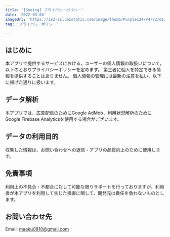 ```yaml
---
title: '[Seeing] プライバシーポリシー'
date: '2022-03-04'
imageUrl: 'https://is2-ssl.mzstatic.com/image/thumb/Purple124/v4/72/d1/bb/72d1bb99-575e-7ea6-5716-fe1b3baacf36/AppIcon-1x_U007emarketing-0-7-85-220.png/540x540bb.jpg'
tag: 'プライバシーポリシー'

---
```


## はじめに

本アプリで提供するサービスにおける，ユーザーの個人情報の取扱いについて，以下のとおりプライバシーポリシーを定めます。
第三者に個人を特定できる情報を提供することはありません。
個人情報の管理には最新の注意を払い、以下に掲げた通りに扱います。

## データ解析
本アプリでは、広告配信のためにGoogle AdMob、利用状況解析のためにGoogle Firebase Analyticsを使用する場合がございます。

## データの利用目的
収集した情報は、お問い合わせへの返信・アプリの品質向上のために使用します。
 
## 免責事項
利用上の不具合・不都合に対して可能な限りサポートを行っておりますが、利用者が本アプリを利用して生じた損害に関して、開発元は責任を負わないものとします。

## お問い合わせ先
Email: maaku0810@gmail.com